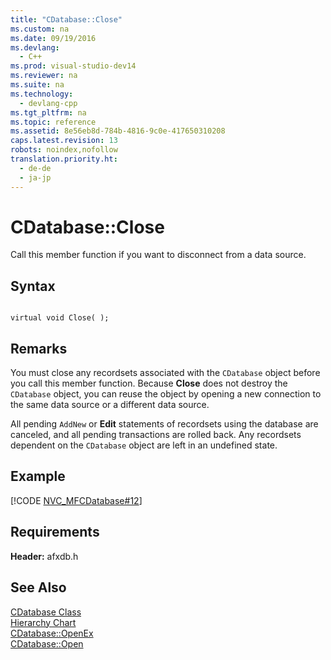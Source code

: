 ```yaml
---
title: "CDatabase::Close"
ms.custom: na
ms.date: 09/19/2016
ms.devlang: 
  - C++
ms.prod: visual-studio-dev14
ms.reviewer: na
ms.suite: na
ms.technology: 
  - devlang-cpp
ms.tgt_pltfrm: na
ms.topic: reference
ms.assetid: 8e56eb8d-784b-4816-9c0e-417650310208
caps.latest.revision: 13
robots: noindex,nofollow
translation.priority.ht: 
  - de-de
  - ja-jp
---
```

# CDatabase::Close
Call this member function if you want to disconnect from a data source.  
  
## Syntax  
  
```  
  
virtual void Close( );  
```  
  
## Remarks  
 You must close any recordsets associated with the `CDatabase` object before you call this member function. Because **Close** does not destroy the `CDatabase` object, you can reuse the object by opening a new connection to the same data source or a different data source.  
  
 All pending `AddNew` or **Edit** statements of recordsets using the database are canceled, and all pending transactions are rolled back. Any recordsets dependent on the `CDatabase` object are left in an undefined state.  
  
## Example  
 [!CODE [NVC_MFCDatabase#12](../CodeSnippet/VS_Snippets_Cpp/NVC_MFCDatabase#12)]  
  
## Requirements  
 **Header:** afxdb.h  
  
## See Also  
 [CDatabase Class](../vs140/CDatabase-Class.md)   
 [Hierarchy Chart](../vs140/Hierarchy-Chart.md)   
 [CDatabase::OpenEx](../vs140/CDatabase--OpenEx.md)   
 [CDatabase::Open](../vs140/CDatabase--Open.md)